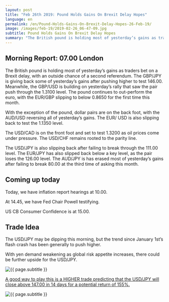 ```yaml
---
layout: post
title: "Feb 26th 2019: Pound Holds Gains On Brexit Delay Hopes"
language: en
permalink: /en/Pound-Holds-Gains-On-Brexit-Delay-Hopes-26-Feb-19/
image: /images/feb-19/2019-02-26_06-47-09.jpg
subtitle: Pound Holds Gains On Brexit Delay Hopes
summary: "The British pound is holding most of yesterday’s gains as traders bet on a Brexit delay, with an outside chance of a second referendum. The GBP/JPY is giving back some of yesterday’s gains after pushing higher to test 146.00. Meanwhile, the GBP/USD is building on yesterday’s rally that saw the pair push through the 1.3100 level"
---
```

## Morning Report: 07.00 London

The British pound is holding most of yesterday’s gains as traders bet on a Brexit delay, with an outside chance of a second referendum. The GBP/JPY is giving back some of yesterday’s gains after pushing higher to test 146.00. Meanwhile, the GBP/USD is building on yesterday’s rally that saw the pair push through the 1.3100 level. The pound continues to out-perform the euro, with the EUR/GBP slipping to below 0.8650 for the first time this month. 

With the exception of the pound, dollar pairs are on the back foot, with the AUD/USD reversing all of yesterday’s gains. The EUR/ USD is also slipping back to test the 1.1350 level. 

The USD/CAD is on the front foot and set to test 1.3200 as oil prices come under pressure. The USD/CHF remains rooted to the parity line. 

The USD/JPY is also slipping back after failing to break through the 111.00 level. The EUR/JPY has also slipped back below a key level, as the pair loses the 126.00 level. The AUD/JPY is has erased most of yesterday’s gains after failing to break 80.00 at the third time of asking this month. 

## Coming up today

Today, we have inflation report hearings at 10.00.

At 14.45, we have Fed Chair Powell testifying. 

US CB Consumer Confidence is at 15.00. 

## Trade Idea

The USD/JPY may be dipping this morning, but the trend since January 1st’s flash crash has been generally to push higher.

With yen demand weakening as global risk appetite increases, there could be further upside for the USD/JPY.

<img class="post-image" src="{{ site.url }}/images/feb-19/2019-02-26_06-47-09.jpg" alt="{{ page.subtitle }}" title="{{ page.subtitle }}">

<a href="%LINK%%?currency=GBP&market=forex&underlying=frxUSDJPY&formname=higherlower&duration_amount=14&duration_units=d&amount=10&amount_type=stake&expiry_type=duration&barrier=111.00" target="_blank" rel="noopener noreferrer nofollow">A good way to play this is a HIGHER trade predicting that the USD/JPY will close above 147.00 in 14 days for a potential return of 155%.</a>

<img class="post-image" src="{{ site.url }}/images/feb-19/2019-02-26_06-47-51.jpg" alt="{{ page.subtitle }}" title="{{ page.subtitle }}">